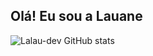 ## Olá! Eu sou a Lauane
![Lalau-dev GitHub stats](https://github-readme-stats.vercel.app/api?username=anuraghazra&show_icons=true&theme=radical)

<!--
**Lalau-dev/Lalau-dev** is a ✨ _special_ ✨ repository because its `README.md` (this file) appears on your GitHub profile.

Here are some ideas to get you started:

- 🔭 I’m currently working on ...
- 🌱 I’m currently learning ...
- 👯 I’m looking to collaborate on ...
- 🤔 I’m looking for help with ...
- 💬 Ask me about ...
- 📫 How to reach me: ...
- 😄 Pronouns: ...
- ⚡ Fun fact: ...
-->
